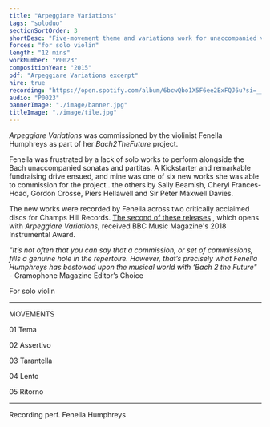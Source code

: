 ```yaml
---
title: "Arpeggiare Variations"
tags: "soloduo"
sectionSortOrder: 3
shortDesc: "Five-movement theme and variations work for unaccompanied violin: Tema - Assertivo - Tarantella - Lento - Ritorno"
forces: "for solo violin"
length: "12 mins"
workNumber: "P0023"
compositionYear: "2015"
pdf: "Arpeggiare Variations excerpt"
hire: true
recording: "https://open.spotify.com/album/6bcwQbo1X5F6ee2ExFQJ6u?si=__ALe5WKSOahzsCtw0tjpw"
audio: "P0023"
bannerImage: "./image/banner.jpg"
titleImage: "./image/tile.jpg"
---
```


<div class="pdMainContent">
    <p>
        <i>Arpeggiare Variations</i> was commissioned by the violinist <a href="https://www.fenellahumphreys.com/"></a> Fenella Humphreys</a> as part of her <i>Bach2TheFuture</i> project.
    </p>
    <p>
        Fenella was frustrated by a lack of solo works to perform alongside the Bach unaccompanied sonatas and partitas. A Kickstarter and remarkable fundraising drive ensued, and mine was one of six new works she was able to commission for the project.. the others by Sally Beamish, Cheryl Frances-Hoad, Gordon Crosse, Piers Hellawell and Sir Peter Maxwell Davies. 
    </p>
    <p>
        The new works were recorded by Fenella across two critically acclaimed discs for Champs Hill Records.  <a href="https://open.spotify.com/album/6bcwQbo1X5F6ee2ExFQJ6u?si=J0GPWOT-Rm243Y9_f_6Pxw">The second of these releases</a> , which opens with <i>Arpeggiare Variations</i>, received BBC Music Magazine's 2018 Instrumental Award. </p>
    <p>
        <i>"It’s not often that you can say that a commission, or set of commissions, fills a genuine hole in the repertoire. However, that’s precisely what Fenella Humphreys has bestowed upon the musical world with ‘Bach 2 the Future"</i> - Gramophone Magazine Editor’s Choice
    </p>
</div>

<div class="pdSidebar">
    <p>For solo violin</p>
    <hr />
    <div class="pdSidebarSection">
        <div class="pdSidebarSectionTitle" style="color: #{{ projectColour }}">MOVEMENTS</div>
        <p>01 Tema</p>
        <p>02 Assertivo</p>
        <p>03 Tarantella</p>
        <p>04 Lento</p>
        <p>05 Ritorno</p>
    </div>
    <hr />
    <p>Recording perf. Fenella Humphreys</p>
</div>
